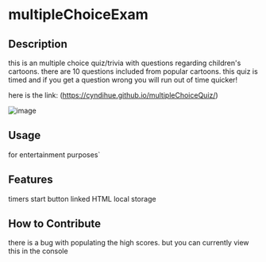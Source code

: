 # multipleChoiceExam

## Description

this is an multiple choice quiz/trivia with questions regarding children's cartoons. there are 10 questions included from popular cartoons. this quiz is timed and if you get a question wrong you will run out of time quicker!

here is the link: (https://cyndihue.github.io/multipleChoiceQuiz/)

![image](https://github.com/CyndiCodes/multipleChoiceExam/assets/135991739/5e2cc511-c9c7-4ae1-b5ee-1c9ffad8a2e7)

## Usage

for entertainment purposes`


## Features

timers
start button
linked HTML
local storage


## How to Contribute

there is a bug with populating the high scores. but you can currently view this in the console
